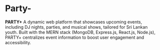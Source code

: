 # Party-
**PARTY+**   A dynamic web platform that showcases upcoming events, including DJ nights, parties, and musical shows, tailored for Sri Lankan youth. Built with the MERN stack (MongoDB, Express.js, React.js, Node.js), PARTY+ centralizes event information to boost user engagement and accessibility.
